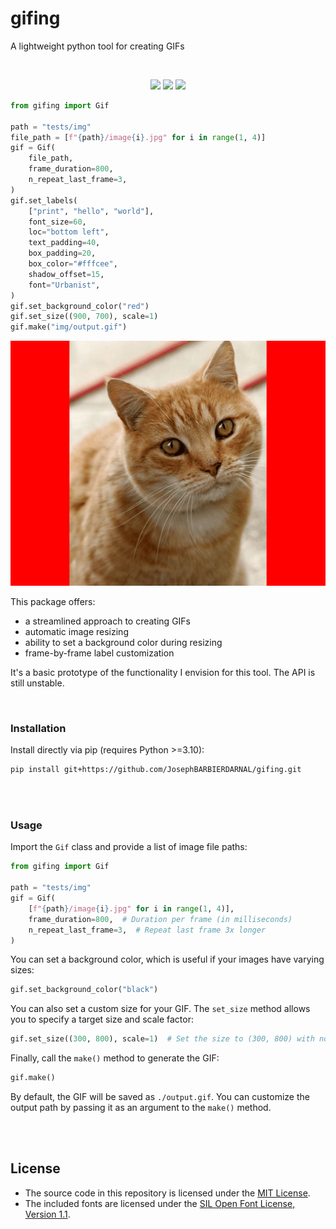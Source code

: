 # gifing

A lightweight python tool for creating GIFs

<br>

<p align="center">
  <img src="tests/img/image1.jpg" width="25%" />
  <img src="tests/img/image2.jpg" width="25%" />
  <img src="tests/img/image3.jpg" width="25%" />
</p>

```python
from gifing import Gif

path = "tests/img"
file_path = [f"{path}/image{i}.jpg" for i in range(1, 4)]
gif = Gif(
    file_path,
    frame_duration=800,
    n_repeat_last_frame=3,
)
gif.set_labels(
    ["print", "hello", "world"],
    font_size=60,
    loc="bottom left",
    text_padding=40,
    box_padding=20,
    box_color="#fffcee",
    shadow_offset=15,
    font="Urbanist",
)
gif.set_background_color("red")
gif.set_size((900, 700), scale=1)
gif.make("img/output.gif")
```

![](img/output.gif)

This package offers:

- a streamlined approach to creating GIFs
- automatic image resizing
- ability to set a background color during resizing
- frame-by-frame label customization

It's a basic prototype of the functionality I envision for this tool. The API is still unstable.

<br>

### Installation

Install directly via pip (requires Python >=3.10):

```bash
pip install git+https://github.com/JosephBARBIERDARNAL/gifing.git
```

<br><br>

### Usage

Import the `Gif` class and provide a list of image file paths:

```python
from gifing import Gif

path = "tests/img"
gif = Gif(
    [f"{path}/image{i}.jpg" for i in range(1, 4)],
    frame_duration=800,  # Duration per frame (in milliseconds)
    n_repeat_last_frame=3,  # Repeat last frame 3x longer
)
```

You can set a background color, which is useful if your images have varying sizes:

```python
gif.set_background_color("black")
```

You can also set a custom size for your GIF. The `set_size` method allows you to specify a target size and scale factor:

```python
gif.set_size((300, 800), scale=1)  # Set the size to (300, 800) with no scaling
```

Finally, call the `make()` method to generate the GIF:

```python
gif.make()
```

By default, the GIF will be saved as `./output.gif`. You can customize the output path by passing it as an argument to the `make()` method.

<br><br>

## License

- The source code in this repository is licensed under the [MIT License](./LICENSE).
- The included fonts are licensed under the [SIL Open Font License, Version 1.1](https://openfontlicense.org).
